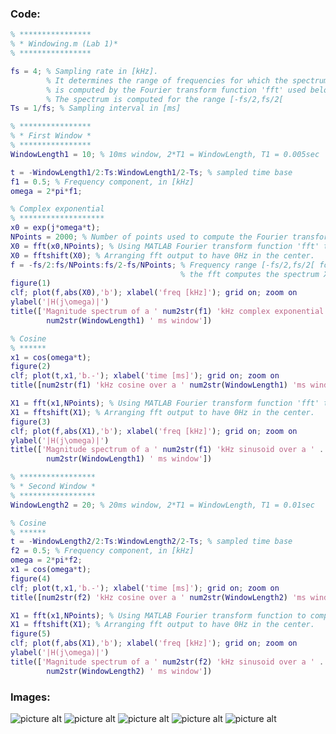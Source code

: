### Code:
```matlab
% ****************
% * Windowing.m (Lab 1)*
% ****************

fs = 4; % Sampling rate in [kHz].
        % It determines the range of frequencies for which the spectrum
        % is computed by the Fourier transform function 'fft' used below.
        % The spectrum is computed for the range [-fs/2,fs/2[
Ts = 1/fs; % Sampling interval in [ms]

% ****************
% * First Window *
% ****************
WindowLength1 = 10; % 10ms window, 2*T1 = WindowLength, T1 = 0.005sec

t = -WindowLength1/2:Ts:WindowLength1/2-Ts; % sampled time base
f1 = 0.5; % Frequency component, in [kHz]
omega = 2*pi*f1;

% Complex exponential
% *******************
x0 = exp(j*omega*t);
NPoints = 2000; % Number of points used to compute the Fourier transform
X0 = fft(x0,NPoints); % Using MATLAB Fourier transform function 'fft' to compute spectrum
X0 = fftshift(X0); % Arranging fft output to have 0Hz in the center.
f = -fs/2:fs/NPoints:fs/2-fs/NPoints; % Frequency range [-fs/2,fs/2[ for which
                                      % the fft computes the spectrum X1(j*omega)
figure(1)
clf; plot(f,abs(X0),'b'); xlabel('freq [kHz]'); grid on; zoom on
ylabel('|H(j\omega)|')
title(['Magnitude spectrum of a ' num2str(f1) 'kHz complex exponential over a ' ...
        num2str(WindowLength1) ' ms window'])

% Cosine
% ******
x1 = cos(omega*t);
figure(2)
clf; plot(t,x1,'b.-'); xlabel('time [ms]'); grid on; zoom on
title([num2str(f1) 'kHz cosine over a ' num2str(WindowLength1) 'ms window'])

X1 = fft(x1,NPoints); % Using MATLAB Fourier transform function 'fft' to compute spectrum
X1 = fftshift(X1); % Arranging fft output to have 0Hz in the center.
figure(3)
clf; plot(f,abs(X1),'b'); xlabel('freq [kHz]'); grid on; zoom on
ylabel('|H(j\omega)|')
title(['Magnitude spectrum of a ' num2str(f1) 'kHz sinusoid over a ' ...
        num2str(WindowLength1) ' ms window'])

% *****************
% * Second Window *
% *****************
WindowLength2 = 20; % 20ms window, 2*T1 = WindowLength, T1 = 0.01sec

% Cosine
% ******
t = -WindowLength2/2:Ts:WindowLength2/2-Ts; % sampled time base
f2 = 0.5; % Frequency component, in [kHz]
omega = 2*pi*f2;
x1 = cos(omega*t);
figure(4)
clf; plot(t,x1,'b.-'); xlabel('time [ms]'); grid on; zoom on
title([num2str(f2) 'kHz cosine over a ' num2str(WindowLength2) 'ms window'])

X1 = fft(x1,NPoints); % Using MATLAB Fourier transform function to compute spectrum
X1 = fftshift(X1); % Arranging fft output to have 0Hz in the center.
figure(5)
clf; plot(f,abs(X1),'b'); xlabel('freq [kHz]'); grid on; zoom on
ylabel('|H(j\omega)|')
title(['Magnitude spectrum of a ' num2str(f2) 'kHz sinusoid over a ' ...
        num2str(WindowLength2) ' ms window'])

```
### Images:
![picture alt](https://github.com/patel999jay/ECED4502---Digital-Signal-Processing/blob/main/Lab%201/image/Fig1.png "Title is optional")
![picture alt](https://github.com/patel999jay/ECED4502---Digital-Signal-Processing/blob/main/Lab%201/image/Fig2.png "Title is optional")
![picture alt](https://github.com/patel999jay/ECED4502---Digital-Signal-Processing/blob/main/Lab%201/image/Fig3.png "Title is optional")
![picture alt](https://github.com/patel999jay/ECED4502---Digital-Signal-Processing/blob/main/Lab%201/image/Fig4.png "Title is optional")
![picture alt](https://github.com/patel999jay/ECED4502---Digital-Signal-Processing/blob/main/Lab%201/image/Fig5.png "Title is optional")
